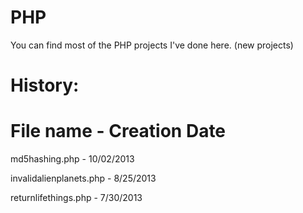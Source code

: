 PHP
===

You can find most of the PHP projects I've done here. (new projects)

History:
===

File name            -  Creation Date
=====================================
md5hashing.php          -   10/02/2013

invalidalienplanets.php -   8/25/2013

returnlifethings.php    -   7/30/2013
